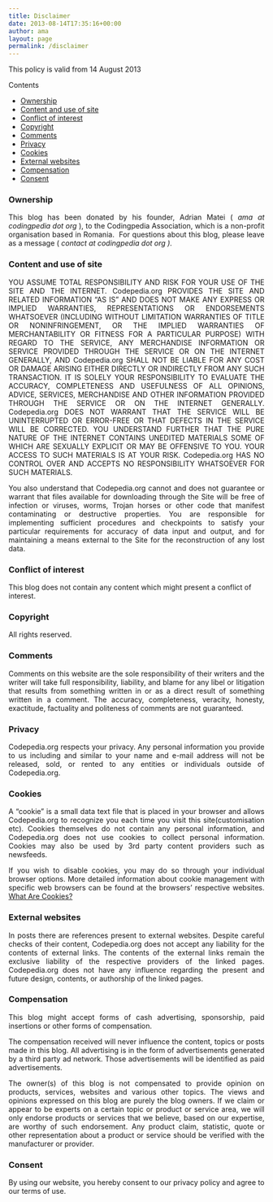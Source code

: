 ```yaml
---
title: Disclaimer
date: 2013-08-14T17:35:16+00:00
author: ama
layout: page
permalink: /disclaimer
---
```

This policy is valid from 14 August 2013

<div id="toc_container" class="no_bullets">
  <p class="toc_title">
    Contents
  </p>

  <ul class="toc_list">
    <li>
      <a href="#Ownership">Ownership</a>
    </li>
    <li>
      <a href="#Content_and_use_of_site">Content and use of site</a>
    </li>
    <li>
      <a href="#Conflict_of_interest">Conflict of interest</a>
    </li>
    <li>
      <a href="#Copyright">Copyright</a>
    </li>
    <li>
      <a href="#Comments">Comments</a>
    </li>
    <li>
      <a href="#Privacy">Privacy</a>
    </li>
    <li>
      <a href="#Cookies">Cookies </a>
    </li>
    <li>
      <a href="#External_websites">External websites</a>
    </li>
    <li>
      <a href="#Compensation">Compensation</a>
    </li>
    <li>
      <a href="#Consent">Consent</a>
    </li>
  </ul>
</div>

### <span id="Ownership">Ownership</span>

<p style="text-align: justify;">
  This blog has been donated by his founder, Adrian Matei (<em> ama at codingpedia dot org</em> ), to the Codingpedia Association, which is a non-profit organisation based in Romania.  For questions about this blog, please leave as a message ( <em>contact at codingpedia dot org ).</em>
</p>

### <span id="Content_and_use_of_site">Content and use of site</span>

<p style="text-align: justify;">
  YOU ASSUME TOTAL RESPONSIBILITY AND RISK FOR YOUR USE OF THE SITE AND THE INTERNET. Codepedia.org PROVIDES THE SITE AND RELATED INFORMATION &#8220;AS IS&#8221; AND DOES NOT MAKE ANY EXPRESS OR IMPLIED WARRANTIES, REPRESENTATIONS OR ENDORSEMENTS WHATSOEVER (INCLUDING WITHOUT LIMITATION WARRANTIES OF TITLE OR NONINFRINGEMENT, OR THE IMPLIED WARRANTIES OF MERCHANTABILITY OR FITNESS FOR A PARTICULAR PURPOSE) WITH REGARD TO THE SERVICE, ANY MERCHANDISE INFORMATION OR SERVICE PROVIDED THROUGH THE SERVICE OR ON THE INTERNET GENERALLY, AND Codepedia.org SHALL NOT BE LIABLE FOR ANY COST OR DAMAGE ARISING EITHER DIRECTLY OR INDIRECTLY FROM ANY SUCH TRANSACTION. IT IS SOLELY YOUR RESPONSIBILITY TO EVALUATE THE ACCURACY, COMPLETENESS AND USEFULNESS OF ALL OPINIONS, ADVICE, SERVICES, MERCHANDISE AND OTHER INFORMATION PROVIDED THROUGH THE SERVICE OR ON THE INTERNET GENERALLY. Codepedia.org DOES NOT WARRANT THAT THE SERVICE WILL BE UNINTERRUPTED OR ERROR-FREE OR THAT DEFECTS IN THE SERVICE WILL BE CORRECTED. YOU UNDERSTAND FURTHER THAT THE PURE NATURE OF THE INTERNET CONTAINS UNEDITED MATERIALS SOME OF WHICH ARE SEXUALLY EXPLICIT OR MAY BE OFFENSIVE TO YOU. YOUR ACCESS TO SUCH MATERIALS IS AT YOUR RISK. Codepedia.org HAS NO CONTROL OVER AND ACCEPTS NO RESPONSIBILITY WHATSOEVER FOR SUCH MATERIALS.
</p>

<p style="text-align: justify;">
  You also understand that Codepedia.org cannot and does not guarantee or warrant that files available for downloading through the Site will be free of infection or viruses, worms, Trojan horses or other code that manifest contaminating or destructive properties. You are responsible for implementing sufficient procedures and checkpoints to satisfy your particular requirements for accuracy of data input and output, and for maintaining a means external to the Site for the reconstruction of any lost data.
</p>

### <span id="Conflict_of_interest">Conflict of interest</span>

This blog does not contain any content which might present a conflict of interest.

### <span id="Copyright">Copyright</span>

All rights reserved.

### <span id="Comments">Comments</span>

<p style="text-align: justify;">
  Comments on this website are the sole responsibility of their writers and the writer will take full responsibility, liability, and blame for any libel or litigation that results from something written in or as a direct result of something written in a comment. The accuracy, completeness, veracity, honesty, exactitude, factuality and politeness of comments are not guaranteed.
</p>

### <span id="Privacy">Privacy</span>

<p style="text-align: justify;">
  Codepedia.org respects your privacy. Any personal information you provide to us including and similar to your name and e-mail address will not be released, sold, or rented to any entities or individuals outside of Codepedia.org.
</p>

### <span id="Cookies"><b>Cookies </b></span>

<p style="text-align: justify;">
  A &#8220;cookie&#8221; is a small data text file that is placed in your browser and allows Codepedia.org to recognize you each time you visit this site(customisation etc). Cookies themselves do not contain any personal information, and Codepedia.org does not use cookies to collect personal information. Cookies may also be used by 3rd party content providers such as newsfeeds.
</p>

<p style="text-align: justify;">
  If you wish to disable cookies, you may do so through your individual browser options. More detailed information about cookie management with specific web browsers can be found at the browsers&#8217; respective websites. <a href="http://www.privacypolicyonline.com/what-are-cookies">What Are Cookies?</a>
</p>

### <span id="External_websites">External websites</span>

<p style="text-align: justify;">
  In posts there are references present to external websites. Despite careful checks of their content, Codepedia.org does not accept any liability for the contents of external links. The contents of the external links remain the exclusive liability of the respective providers of the linked pages. Codepedia.org does not have any influence regarding the present and future design, contents, or authorship of the linked pages.
</p>

### <span id="Compensation">Compensation</span>

<p style="text-align: justify;">
  This blog might accept forms of cash advertising, sponsorship, paid insertions or other forms of compensation.
</p>

<p style="text-align: justify;">
  The compensation received will never influence the content, topics or posts made in this blog. All advertising is in the form of advertisements generated by a third party ad network. Those advertisements will be identified as paid advertisements.
</p>

<p style="text-align: justify;">
  The owner(s) of this blog is not compensated to provide opinion on products, services, websites and various other topics. The views and opinions expressed on this blog are purely the blog owners. If we claim or appear to be experts on a certain topic or product or service area, we will only endorse products or services that we believe, based on our expertise, are worthy of such endorsement. Any product claim, statistic, quote or other representation about a product or service should be verified with the manufacturer or provider.
</p>

### <span id="Consent"><b>Consent</b></span>

<p style="text-align: justify;">
  By using our website, you hereby consent to our privacy policy and agree to our terms of use.
</p>
